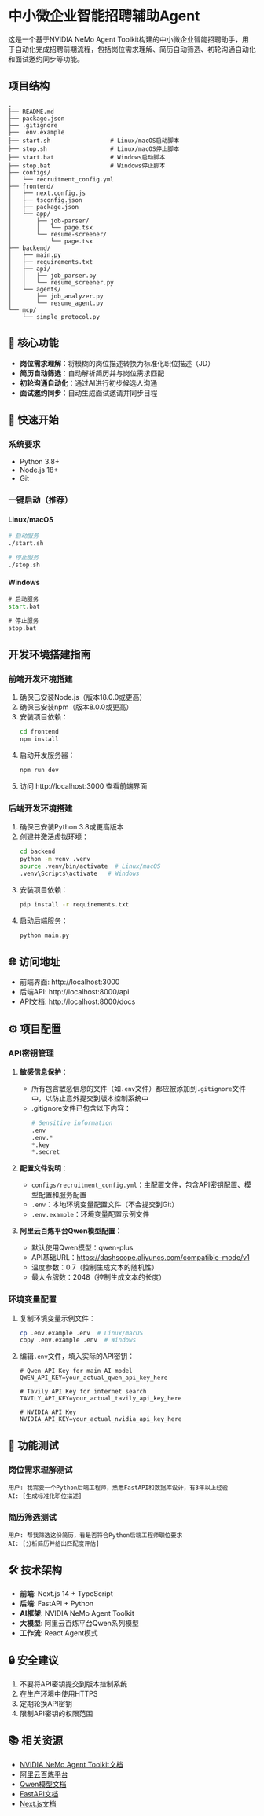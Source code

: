# 中小微企业智能招聘辅助Agent

这是一个基于NVIDIA NeMo Agent Toolkit构建的中小微企业智能招聘助手，用于自动化完成招聘前期流程，包括岗位需求理解、简历自动筛选、初轮沟通自动化和面试邀约同步等功能。

## 项目结构
```
.
├── README.md
├── package.json
├── .gitignore
├── .env.example
├── start.sh                 # Linux/macOS启动脚本
├── stop.sh                  # Linux/macOS停止脚本
├── start.bat                # Windows启动脚本
├── stop.bat                 # Windows停止脚本
├── configs/
│   └── recruitment_config.yml
├── frontend/
│   ├── next.config.js
│   ├── tsconfig.json
│   ├── package.json
│   └── app/
│       ├── job-parser/
│       │   └── page.tsx
│       └── resume-screener/
│           └── page.tsx
├── backend/
│   ├── main.py
│   ├── requirements.txt
│   ├── api/
│   │   ├── job_parser.py
│   │   └── resume_screener.py
│   └── agents/
│       ├── job_analyzer.py
│       └── resume_agent.py
└── mcp/
    └── simple_protocol.py
```

## 🎯 核心功能

- **岗位需求理解**：将模糊的岗位描述转换为标准化职位描述（JD）
- **简历自动筛选**：自动解析简历并与岗位需求匹配
- **初轮沟通自动化**：通过AI进行初步候选人沟通
- **面试邀约同步**：自动生成面试邀请并同步日程

## 🚀 快速开始

### 系统要求

- Python 3.8+
- Node.js 18+
- Git

### 一键启动（推荐）

#### Linux/macOS

```bash
# 启动服务
./start.sh

# 停止服务
./stop.sh
```

#### Windows

```cmd
# 启动服务
start.bat

# 停止服务
stop.bat
```

## 开发环境搭建指南

### 前端开发环境搭建
1. 确保已安装Node.js（版本18.0.0或更高）
2. 确保已安装npm（版本8.0.0或更高）
3. 安装项目依赖：
   ```bash
   cd frontend
   npm install
   ```
4. 启动开发服务器：
   ```bash
   npm run dev
   ```
5. 访问 http://localhost:3000 查看前端界面

### 后端开发环境搭建
1. 确保已安装Python 3.8或更高版本
2. 创建并激活虚拟环境：
   ```bash
   cd backend
   python -m venv .venv
   source .venv/bin/activate  # Linux/macOS
   .venv\Scripts\activate   # Windows
   ```
3. 安装项目依赖：
   ```bash
   pip install -r requirements.txt
   ```
4. 启动后端服务：
   ```bash
   python main.py
   ```

## 🌐 访问地址

- 前端界面: http://localhost:3000
- 后端API: http://localhost:8000/api
- API文档: http://localhost:8000/docs

## ⚙️ 项目配置

### API密钥管理

1. **敏感信息保护**：
   - 所有包含敏感信息的文件（如`.env`文件）都应被添加到`.gitignore`文件中，以防止意外提交到版本控制系统中
   - .gitignore文件已包含以下内容：
     ```bash
     # Sensitive information
     .env
     .env.*
     *.key
     *.secret
     ```

2. **配置文件说明**：
   - `configs/recruitment_config.yml`：主配置文件，包含API密钥配置、模型配置和服务配置
   - `.env`：本地环境变量配置文件（不会提交到Git）
   - `.env.example`：环境变量配置示例文件

3. **阿里云百炼平台Qwen模型配置**：
   - 默认使用Qwen模型：qwen-plus
   - API基础URL：https://dashscope.aliyuncs.com/compatible-mode/v1
   - 温度参数：0.7（控制生成文本的随机性）
   - 最大令牌数：2048（控制生成文本的长度）

### 环境变量配置

1. 复制环境变量示例文件：
   ```bash
   cp .env.example .env  # Linux/macOS
   copy .env.example .env  # Windows
   ```

2. 编辑`.env`文件，填入实际的API密钥：
   ```env
   # Qwen API Key for main AI model
   QWEN_API_KEY=your_actual_qwen_api_key_here
   
   # Tavily API Key for internet search
   TAVILY_API_KEY=your_actual_tavily_api_key_here
   
   # NVIDIA API Key
   NVIDIA_API_KEY=your_actual_nvidia_api_key_here
   ```

## 🧪 功能测试

### 岗位需求理解测试

```
用户: 我需要一个Python后端工程师，熟悉FastAPI和数据库设计，有3年以上经验
AI: [生成标准化职位描述]
```

### 简历筛选测试

```
用户: 帮我筛选这份简历，看是否符合Python后端工程师职位要求
AI: [分析简历并给出匹配度评估]
```

## 🛠 技术架构

- **前端**: Next.js 14 + TypeScript
- **后端**: FastAPI + Python
- **AI框架**: NVIDIA NeMo Agent Toolkit
- **大模型**: 阿里云百炼平台Qwen系列模型
- **工作流**: React Agent模式

## 🔒 安全建议

1. 不要将API密钥提交到版本控制系统
2. 在生产环境中使用HTTPS
3. 定期轮换API密钥
4. 限制API密钥的权限范围

## 📚 相关资源

- [NVIDIA NeMo Agent Toolkit文档](https://docs.nvidia.com/nemo/)
- [阿里云百炼平台](https://bailian.console.aliyun.com/)
- [Qwen模型文档](https://help.aliyun.com/zh/qwen/)
- [FastAPI文档](https://fastapi.tiangolo.com/)
- [Next.js文档](https://nextjs.org/docs)